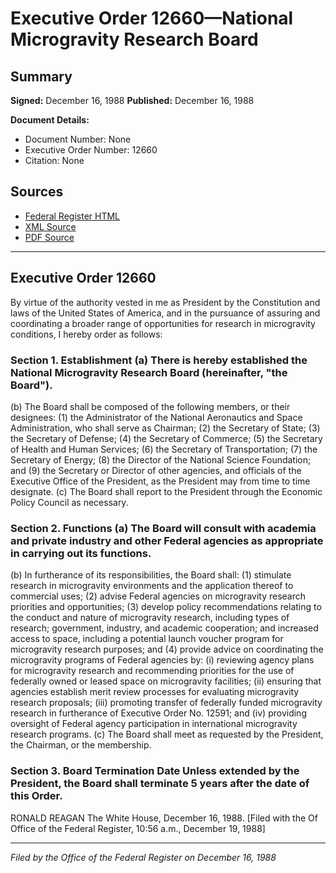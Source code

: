 # Executive Order 12660—National Microgravity Research Board

## Summary

**Signed:** December 16, 1988
**Published:** December 16, 1988

**Document Details:**
- Document Number: None
- Executive Order Number: 12660
- Citation: None

## Sources
- [Federal Register HTML](https://www.presidency.ucsb.edu/documents/executive-order-12660-national-microgravity-research-board)
- [XML Source](None)
- [PDF Source](None)

---

## Executive Order 12660

By virtue of the authority vested in me as President by the Constitution and laws of the United States of America, and in the pursuance of assuring and coordinating a broader range of opportunities for research in microgravity conditions, I hereby order as follows:
### Section 1. Establishment (a) There is hereby established the National Microgravity Research Board (hereinafter, "the Board").

(b) The Board shall be composed of the following members, or their designees:
    (1) the Administrator of the National Aeronautics and Space Administration, who shall serve as Chairman;
    (2) the Secretary of State;
    (3) the Secretary of Defense;
    (4) the Secretary of Commerce;
    (5) the Secretary of Health and Human Services;
    (6) the Secretary of Transportation;
    (7) the Secretary of Energy;
    (8) the Director of the National Science Foundation; and
    (9) the Secretary or Director of other agencies, and officials of the Executive Office of the President, as the President may from time to time designate.
(c) The Board shall report to the President through the Economic Policy Council as necessary.

### Section 2. Functions (a) The Board will consult with academia and private industry and other Federal agencies as appropriate in carrying out its functions.

(b) In furtherance of its responsibilities, the Board shall:
    (1) stimulate research in microgravity environments and the application thereof to commercial uses;
    (2) advise Federal agencies on microgravity research priorities and opportunities;
    (3) develop policy recommendations relating to the conduct and nature of microgravity research, including types of research; government, industry, and academic cooperation; and increased access to space, including a potential launch voucher program for microgravity research purposes; and
    (4) provide advice on coordinating the microgravity programs of Federal agencies by:
    (i) reviewing agency plans for microgravity research and recommending priorities for the use of federally owned or leased space on microgravity facilities;
    (ii) ensuring that agencies establish merit review processes for evaluating microgravity research proposals;
    (iii) promoting transfer of federally funded microgravity research in furtherance of Executive Order No. 12591; and
    (iv) providing oversight of Federal agency participation in international microgravity research programs.
(c) The Board shall meet as requested by the President, the Chairman, or the membership.

### Section 3. Board Termination Date Unless extended by the President, the Board shall terminate 5 years after the date of this Order.

RONALD REAGAN
The White House,
December 16, 1988.
[Filed with the Of Office of the Federal Register, 10:56 a.m., December 19, 1988]

---

*Filed by the Office of the Federal Register on December 16, 1988*
